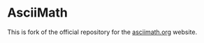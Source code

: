 # AsciiMath

This is fork of the official repository for the [asciimath.org](http://asciimath.org) website.
